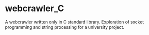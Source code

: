 # webcrawler_C
A webcrawler written only in C standard library. Exploration of socket programming and string processing for a university project.
